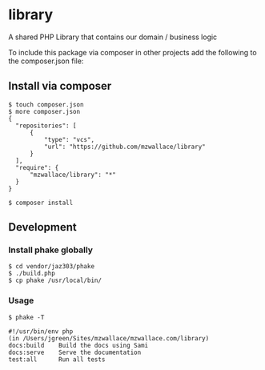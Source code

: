 # library

A shared PHP Library that contains our domain / business logic

To include this package via composer in other projects
add the following to the composer.json file:

## Install via composer
```
$ touch composer.json
$ more composer.json
{
  "repositories": [
      {
          "type": "vcs",
          "url": "https://github.com/mzwallace/library"
      }
  ],
  "require": {
      "mzwallace/library": "*"
  }
}

$ composer install
```

## Development

### Install phake globally
```
$ cd vendor/jaz303/phake
$ ./build.php
$ cp phake /usr/local/bin/
```

### Usage
```
$ phake -T

#!/usr/bin/env php
(in /Users/jgreen/Sites/mzwallace/mzwallace.com/library)
docs:build    Build the docs using Sami
docs:serve    Serve the documentation
test:all      Run all tests
```
